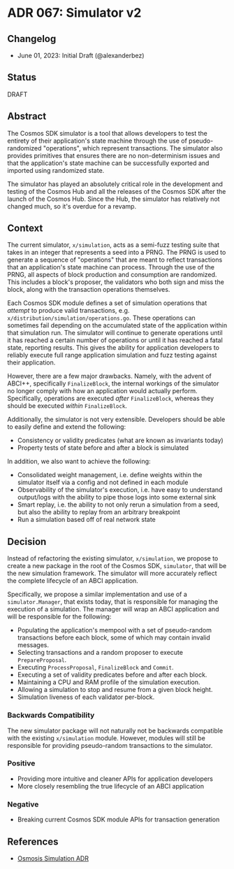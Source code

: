 # ADR 067: Simulator v2

## Changelog

* June 01, 2023: Initial Draft (@alexanderbez)

## Status

DRAFT

## Abstract

The Cosmos SDK simulator is a tool that allows developers to test the entirety
of their application's state machine through the use of pseudo-randomized "operations",
which represent transactions. The simulator also provides primitives that ensures
there are no non-determinism issues and that the application's state machine can
be successfully exported and imported using randomized state.

The simulator has played an absolutely critical role in the development and testing
of the Cosmos Hub and all the releases of the Cosmos SDK after the launch of the
Cosmos Hub. Since the Hub, the simulator has relatively not changed much, so it's
overdue for a revamp.

## Context

The current simulator, `x/simulation`, acts as a semi-fuzz testing suite that takes
in an integer that represents a seed into a PRNG. The PRNG is used to generate a
sequence of "operations" that are meant to reflect transactions that an application's
state machine can process. Through the use of the PRNG, all aspects of block production
and consumption are randomized. This includes a block's proposer, the validators
who both sign and miss the block, along with the transaction operations themselves.

Each Cosmos SDK module defines a set of simulation operations that _attempt_ to
produce valid transactions, e.g. `x/distribution/simulation/operations.go`. These
operations can sometimes fail depending on the accumulated state of the application
within that simulation run. The simulator will continue to generate operations
until it has reached a certain number of operations or until it has reached a
fatal state, reporting results. This gives the ability for application developers
to reliably execute full range application simulation and fuzz testing against
their application.

However, there are a few major drawbacks. Namely, with the advent of ABCI++, specifically
`FinalizeBlock`, the internal workings of the simulator no longer comply with how
an application would actually perform. Specifically, operations are executed
_after_ `FinalizeBlock`, whereas they should be executed _within_ `FinalizeBlock`.

Additionally, the simulator is not very extensible. Developers should be able to
easily define and extend the following:

* Consistency or validity predicates (what are known as invariants today)
* Property tests of state before and after a block is simulated

In addition, we also want to achieve the following:

* Consolidated weight management, i.e. define weights within the simulator itself
  via a config and not defined in each module
* Observability of the simulator's execution, i.e. have easy to understand output/logs
  with the ability to pipe those logs into some external sink
* Smart replay, i.e. the ability to not only rerun a simulation from a seed, but
  also the ability to replay from an arbitrary breakpoint
* Run a simulation based off of real network state

## Decision

Instead of refactoring the existing simulator, `x/simulation`, we propose to create
a new package in the root of the Cosmos SDK, `simulator`, that will be the new
simulation framework. The simulator will more accurately reflect the complete
lifecycle of an ABCI application.

Specifically, we propose a similar implementation and use of a `simulator.Manager`,
that exists today, that is responsible for managing the execution of a simulation.
The manager will wrap an ABCI application and will be responsible for the following:

* Populating the application's mempool with a set of pseudo-random transactions
  before each block, some of which may contain invalid messages.
* Selecting transactions and a random proposer to execute `PrepareProposal`.
* Executing `ProcessProposal`, `FinalizeBlock` and `Commit`.
* Executing a set of validity predicates before and after each block.
* Maintaining a CPU and RAM profile of the simulation execution.
* Allowing a simulation to stop and resume from a given block height.
* Simulation liveness of each validator per-block.

### Backwards Compatibility

The new simulator package will not naturally not be backwards compatible with the
existing `x/simulation` module. However, modules will still be responsible for
providing pseudo-random transactions to the simulator.

### Positive

* Providing more intuitive and cleaner APIs for application developers
* More closely resembling the true lifecycle of an ABCI application

### Negative

* Breaking current Cosmos SDK module APIs for transaction generation

## References

* [Osmosis Simulation ADR](https://github.com/osmosis-labs/osmosis/blob/main/simulation/ADR.md)
